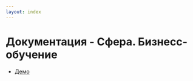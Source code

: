 ```yaml
---
layout: index
---
```


# Документация - Сфера. Бизнесс-обучение

- [Демо](http://demo.sphere-training.ru)

